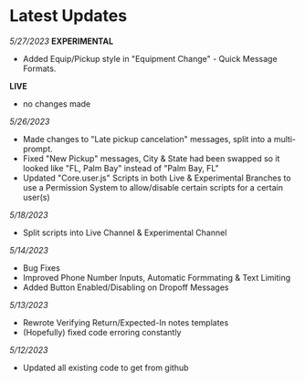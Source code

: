 # Latest Updates

*5/27/2023*
**EXPERIMENTAL**
* Added Equip/Pickup style in "Equipment Change" - Quick Message Formats.

**LIVE**
- no changes made

*5/26/2023*
* Made changes to "Late pickup cancelation" messages, split into a multi-prompt.
* Fixed "New Pickup" messages, City & State had been swapped so it looked like "FL, Palm Bay" instead of "Palm Bay, FL"
* Updated "Core.user.js" Scripts in both Live & Experimental Branches to use a Permission System to allow/disable certain scripts for a certain user(s)

*5/18/2023*
* Split scripts into Live Channel & Experimental Channel

*5/14/2023*
* Bug Fixes
* Improved Phone Number Inputs, Automatic Formmating & Text Limiting
* Added Button Enabled/Disabling on Dropoff Messages

*5/13/2023*
* Rewrote Verifying Return/Expected-In notes templates
* (Hopefully) fixed code erroring constantly

*5/12/2023*
* Updated all existing code to get from github
